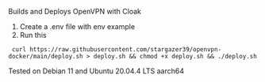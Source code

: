 Builds and Deploys OpenVPN with Cloak 

1. Create a .env file with env example
2. Run this 
```
 curl https://raw.githubusercontent.com/stargazer39/openvpn-docker/main/deploy.sh > deploy.sh && chmod +x deploy.sh && ./deploy.sh
```

Tested on Debian 11 and Ubuntu 20.04.4 LTS aarch64 
